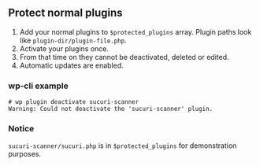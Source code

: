 ## Protect normal plugins

1. Add your normal plugins to `$protected_plugins` array. Plugin paths look like `plugin-dir/plugin-file.php`.
1. Activate your plugins once.
1. From that time on they cannot be deactivated, deleted or edited.
1. Automatic updates are enabled.

### wp-cli example

```
# wp plugin deactivate sucuri-scanner
Warning: Could not deactivate the 'sucuri-scanner' plugin.
```

### Notice

`sucuri-scanner/sucuri.php` is in `$protected_plugins` for demonstration purposes.
